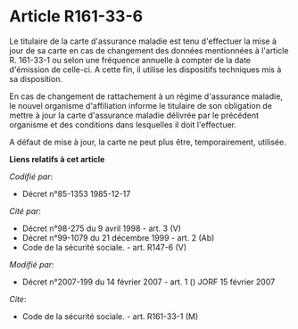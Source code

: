 # Article R161-33-6

Le titulaire de la carte d'assurance maladie est tenu d'effectuer la mise à jour de sa carte en cas de changement des données
mentionnées à l'article R. 161-33-1 ou selon une fréquence annuelle à compter de la date d'émission de celle-ci. A cette fin,
il utilise les dispositifs techniques mis à sa disposition.

En cas de changement de rattachement à un régime d'assurance maladie, le nouvel organisme d'affiliation informe le titulaire
de son obligation de mettre à jour la carte d'assurance maladie délivrée par le précédent organisme et des conditions dans
lesquelles il doit l'effectuer.

A défaut de mise à jour, la carte ne peut plus être, temporairement, utilisée.

**Liens relatifs à cet article**

_Codifié par_:

  - Décret n°85-1353 1985-12-17

_Cité par_:

  - Décret n°98-275 du 9 avril 1998 - art. 3 (V)
  - Décret n°99-1079 du 21 décembre 1999 - art. 2 (Ab)
  - Code de la sécurité sociale. - art. R147-6 (V)

_Modifié par_:

  - Décret n°2007-199 du 14 février 2007 - art. 1 () JORF 15 février 2007

_Cite_:

  - Code de la sécurité sociale. - art. R161-33-1 (M)

